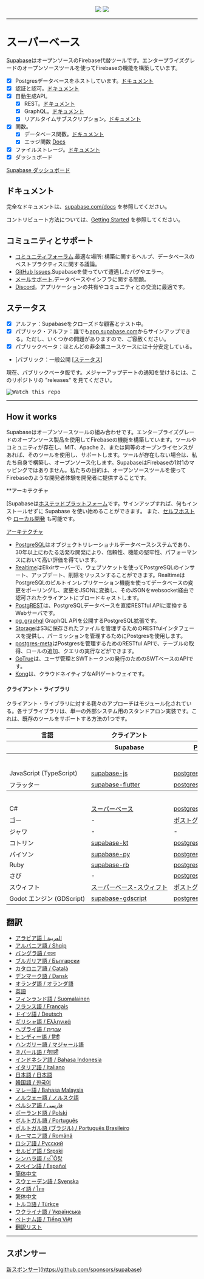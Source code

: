 <p align="center">
<img src="https://user-images.githubusercontent.com/8291514/213727234-cda046d6-28c6-491a-b284-b86c5cede25d.png#gh-light-mode-only">
<img src="https://user-images.githubusercontent.com/8291514/213727225-56186826-bee8-43b5-9b15-86e839d89393.png#gh-dark-mode-only">
</p>

---

# スーパーベース

[Supabase](https://supabase.com)はオープンソースのFirebase代替ツールです。エンタープライズグレードのオープンソースツールを使ってFirebaseの機能を構築しています。

- [x] Postgresデータベースをホストしています。[ドキュメント](https://supabase.com/docs/guides/database)
- [x] 認証と認可。[ドキュメント](https://supabase.com/docs/guides/auth)
- [x] 自動生成API。
  - [x] REST。[ドキュメント](https://supabase.com/docs/guides/database/api#rest-api)
  - [x] GraphQL。[ドキュメント](https://supabase.com/docs/guides/database/api#graphql-api)
  - [x] リアルタイムサブスクリプション。[ドキュメント](https://supabase.com/docs/guides/database/api#realtime-api)
- [x] 関数。
  - [x] データベース関数。[ドキュメント](https://supabase.com/docs/guides/database/functions)
  - [x] エッジ関数 [Docs](https://supabase.com/docs/guides/functions)
- [x] ファイルストレージ。[ドキュメント](https://**supabase**.com/docs/guides/storage)
- [x] ダッシュボード

[Supabase ダッシュボード](https://raw.githubusercontent.com/supabase/supabase/master/apps/www/public/images/github/supabase-dashboard.png)

## ドキュメント

完全なドキュメントは、[supabase.com/docs](https://supabase.com/docs) を参照してください。

コントリビュート方法については、[Getting Started](./DEVELOPERS.md) を参照してください。

## コミュニティとサポート

- [コミュニティフォーラム](https://github.com/supabase/supabase/discussions).最適な場所: 構築に関するヘルプ、データベースのベストプラクティスに関する議論。
- [GitHub Issues](https://github.com/supabase/supabase/issues).Supabaseを使っていて遭遇したバグやエラー。
- [メールサポート](https://supabase.com/docs/support#business-support).データベースやインフラに関する問題。
- [Discord](https://discord.supabase.com)。アプリケーションの共有やコミュニティとの交流に最適です。

## ステータス

- [x] アルファ：Supabaseをクローズドな顧客とテスト中。
- [x] パブリック・アルファ：誰でも[app.supabase.com](https://app.supabase.com)からサインアップできる。ただし、いくつかの問題がありますので、ご容赦ください。
- [x] パブリックベータ：ほとんどの非企業ユースケースには十分安定している。
- [パブリック：一般公開 [[ステータス](https://supabase.com/docs/guides/getting-started/features#feature-status)]

現在、パブリックベータ版です。メジャーアップデートの通知を受けるには、このリポジトリの "releases" を見てください。

<kbd><img src="https://raw.githubusercontent.com/supabase/supabase/d5f7f413ab356dc1a92075cb3cee4e40a957d5b1/web/static/watch-repo.gif" alt="Watch this repo"/></kbd>

---

## How it works

Supabaseはオープンソースツールの組み合わせです。エンタープライズグレードのオープンソース製品を使用してFirebaseの機能を構築しています。ツールやコミュニティが存在し、MIT、Apache 2、または同等のオープンライセンスがあれば、そのツールを使用し、サポートします。ツールが存在しない場合は、私たち自身で構築し、オープンソース化します。SupabaseはFirebaseの1対1のマッピングではありません。私たちの目的は、オープンソースツールを使ってFirebaseのような開発者体験を開発者に提供することです。

**アーキテクチャ

[Supabaseは[ホステッドプラットフォーム](https://app.supabase.com)です。サインアップすれば、何もインストールせずに Supabase を使い始めることができます。
また、[セルフホスト](https://supabase.com/docs/guides/hosting/overview) や [ローカル開発](https://supabase.com/docs/guides/local-development) も可能です。

[アーキテクチャ](https://github.com/supabase/supabase/blob/master/apps/docs/public/img/supabase-architecture.png)

- [PostgreSQL](https://www.postgresql.org/)はオブジェクトリレーショナルデータベースシステムであり、30年以上にわたる活発な開発により、信頼性、機能の堅牢性、パフォーマンスにおいて高い評価を得ています。
- [Realtime](https://github.com/supabase/realtime)はElixirサーバーで、ウェブソケットを使ってPostgreSQLのインサート、アップデート、削除をリッスンすることができます。RealtimeはPostgreSQLのビルトインレプリケーション機能を使ってデータベースの変更をポーリングし、変更をJSONに変換し、そのJSONをwebsocket経由で認可されたクライアントにブロードキャストします。
- [PostgREST](http://postgrest.org/)は、PostgreSQLデータベースを直接RESTful APIに変換するWebサーバです。
- [pg_graphql](http://github.com/supabase/pg_graphql/) GraphQL APIを公開するPostgreSQL拡張です。
- [Storage](https://github.com/supabase/storage-api)はS3に保存されたファイルを管理するためのRESTfulインタフェースを提供し、パーミッションを管理するためにPostgresを使用します。
- [postgres-meta](https://github.com/supabase/postgres-meta)はPostgresを管理するためのRESTful APIで、テーブルの取得、ロールの追加、クエリの実行などができます。
- [GoTrue](https://github.com/netlify/gotrue)は、ユーザ管理とSWTトークンの発行のためのSWTベースのAPIです。
- [Kong](https://github.com/Kong/kong)は、クラウドネイティブなAPIゲートウェイです。

#### クライアント・ライブラリ

クライアント・ライブラリに対する我々のアプローチはモジュール化されている。各サブライブラリは、単一の外部システム用のスタンドアロン実装です。これは、既存のツールをサポートする方法の1つです。

<table style="table-layout:fixed; white-space: nowrap;">
  <tr>
    <th>言語</th>
    <th>クライアント</th>
    <th colspan="5">フィーチャー・クライアント (Supabaseクライアントにバンドル)</th>
  </tr>
  <!-- notranslate -->
  <tr>
    <th></th>
    <th>Supabase</th>
    <th><a href="https://github.com/postgrest/postgrest" target="_blank" rel="noopener noreferrer">PostgREST</a></th>
    <th><a href="https://github.com/supabase/gotrue" target="_blank" rel="noopener noreferrer">GoTrue</a></th>
    <th><a href="https://github.com/supabase/realtime" target="_blank" rel="noopener noreferrer">リアルタイム</a></th>
    <th><a href="https://github.com/supabase/storage-api" target="_blank" rel="noopener noreferrer">ストレージ</a></th>
    <th>ファンクション</th>
  </tr>
  <!-- TEMPLATE FOR NEW ROW -->
  <!-- START ROW
  <tr>
    <td>lang</td>
    <td><a href="https://github.com/supabase-community/supabase-lang" target="_blank" rel="noopener noreferrer">supabase-lang</a></td>
    <td><a href="https://github.com/supabase-community/postgrest-lang" target="_blank" rel="noopener noreferrer">postgrest-lang</a></td>
    <td><a href="https://github.com/supabase-community/gotrue-lang" target="_blank" rel="noopener noreferrer">gotrue-lang</a></td>
    <td><a href="https://github.com/supabase-community/realtime-lang" target="_blank" rel="noopener noreferrer">realtime-lang</a></td>
    <td><a href="https://github.com/supabase-community/storage-lang" target="_blank" rel="noopener noreferrer">storage-lang</a></td>
  </tr>
  END ROW -->
  <!-- /notranslate -->
  <th colspan="7">⚡️ 公式 ⚡️</th>
  <!-- notranslate -->
  <tr>
    <td>JavaScript (TypeScript)</td>
    <td><a href="https://github.com/supabase/supabase-js" target="_blank" rel="noopener noreferrer">supabase-js</a></td>
    <td><a href="https://github.com/supabase/postgrest-js" target="_blank" rel="noopener noreferrer">postgrest-js</a></td>
    <td><a href="https://github.com/supabase/gotrue-js" target="_blank" rel="noopener noreferrer">gotrue-js</a></td>
    <td><a href="https://github.com/supabase/realtime-js" target="_blank" rel="noopener noreferrer">realtime-js</a></td>
    <td><a href="https://github.com/supabase/storage-js" target="_blank" rel="noopener noreferrer">storage-js</a></td>
    <td><a href="https://github.com/supabase/functions-js" target="_blank" rel="noopener noreferrer">関数-js</a></td>
  </tr>
    <tr>
    <td>フラッター</td>
    <td><a href="https://github.com/supabase/supabase-flutter" target="_blank" rel="noopener noreferrer">supabase-flutter</a></td>
    <td><a href="https://github.com/supabase/postgrest-dart" target="_blank" rel="noopener noreferrer">postgrest-dart</a></td>
    <td><a href="https://github.com/supabase/gotrue-dart" target="_blank" rel="noopener noreferrer">gotrue-ダート</a></td>
    <td><a href="https://github.com/supabase/realtime-dart" target="_blank" rel="noopener noreferrer">リアルタイムダート</a></td>
    <td><a href="https://github.com/supabase/storage-dart" target="_blank" rel="noopener noreferrer">ストレージダート</a></td>
    <td><a href="https://github.com/supabase/functions-dart" target="_blank" rel="noopener noreferrer">ファンクションダート</a></td>
  </tr>
  <!-- /notranslate -->
  <th colspan="7">コミュニティ</th>
  <!-- notranslate -->
  <tr>
    <td>C#</td>
    <td><a href="https://github.com/supabase-community/supabase-csharp" target="_blank" rel="noopener noreferrer">スーパーベース</a></td>
    <td><a href="https://github.com/supabase-community/postgrest-csharp" target="_blank" rel="noopener noreferrer">postgrest-csharp</a></td>
    <td><a href="https://github.com/supabase-community/gotrue-csharp" target="_blank" rel="noopener noreferrer">gotrue-csharp</a></td>
    <td><a href="https://github.com/supabase-community/realtime-csharp" target="_blank" rel="noopener noreferrer">リアルタイム・シャープ</a></td>
    <td><a href="https://github.com/supabase-community/storage-csharp" target="_blank" rel="noopener noreferrer">ストレージ-シャープ</a></td>
    <td><a href="https://github.com/supabase-community/functions-csharp" target="_blank" rel="noopener noreferrer">関数-シャープ</a></td>
  </tr>
  <tr>
    <td>ゴー</td>
    <td>-</td>
    <td><a href="https://github.com/supabase-community/postgrest-go" target="_blank" rel="noopener noreferrer">ポストグレスト囲碁</a></td>
    <td><a href="https://github.com/supabase-community/gotrue-go" target="_blank" rel="noopener noreferrer">gotrue囲碁</a></td>
    <td>-</td>
    <td><a href="https://github.com/supabase-community/storage-go" target="_blank" rel="noopener noreferrer">ストレージ号</a></td>
    <td><a href="https://github.com/supabase-community/functions-go" target="_blank" rel="noopener noreferrer">関数行き</a></td>
  </tr>
  <tr>
    <td>ジャワ</td>
    <td>-</td>
    <td>-</td>
    <td><a href="https://github.com/supabase-community/gotrue-java" target="_blank" rel="noopener noreferrer">Java</a></td>
    <td>-</td>
    <td><a href="https://github.com/supabase-community/storage-java" target="_blank" rel="noopener noreferrer">ストレージ-Java</a></td>
    <td>-</td>
  </tr>
  <tr>
    <td>コトリン</td>
    <td><a href="https://github.com/supabase-community/supabase-kt" target="_blank" rel="noopener noreferrer">supabase-kt</a></td>
    <td><a href="https://github.com/supabase-community/supabase-kt/tree/master/Postgrest" target="_blank" rel="noopener noreferrer">postgrest-kt</a></td>
    <td><a href="https://github.com/supabase-community/supabase-kt/tree/master/GoTrue" target="_blank" rel="noopener noreferrer">gotrue-kt</a></td>
    <td><a href="https://github.com/supabase-community/supabase-kt/tree/master/Realtime" target="_blank" rel="noopener noreferrer">リアルタイム計算機</a></td>
    <td><a href="https://github.com/supabase-community/supabase-kt/tree/master/Storage" target="_blank" rel="noopener noreferrer">ストレージ-KT</a></td>
    <td><a href="https://github.com/supabase-community/supabase-kt/tree/master/Functions" target="_blank" rel="noopener noreferrer">関数-KT</a></td>
  </tr>
  <tr>
    <td>パイソン</td>
    <td><a href="https://github.com/supabase-community/supabase-py" target="_blank" rel="noopener noreferrer">supabase-py</a></td>
    <td><a href="https://github.com/supabase-community/postgrest-py" target="_blank" rel="noopener noreferrer">postgrest-py</a></td>
    <td><a href="https://github.com/supabase-community/gotrue-py" target="_blank" rel="noopener noreferrer">gotrue-py</a></td>
    <td><a href="https://github.com/supabase-community/realtime-py" target="_blank" rel="noopener noreferrer">realtime-py</a></td>
    <td><a href="https://github.com/supabase-community/storage-py" target="_blank" rel="noopener noreferrer">storage-py</a></td>
    <td><a href="https://github.com/supabase-community/functions-py" target="_blank" rel="noopener noreferrer">関数-py</a></td>
  </tr>
  <tr>
    <td>Ruby</td>
    <td><a href="https://github.com/supabase-community/supabase-rb" target="_blank" rel="noopener noreferrer">supabase-rb</a></td>
    <td><a href="https://github.com/supabase-community/postgrest-rb" target="_blank" rel="noopener noreferrer">postgrest-rb</a></td>
    <td>-</td>
    <td>-</td>
    <td>-</td>
    <td>-</td>
  </tr>
  <tr>
    <td>さび</td>
    <td>-</td>
    <td><a href="https://github.com/supabase-community/postgrest-rs" target="_blank" rel="noopener noreferrer">postgrest-rs</a></td>
    <td>-</td>
    <td>-</td>
    <td>-</td>
    <td>-</td>
  </tr>
  <tr>
    <td>スウィフト</td>
    <td><a href="https://github.com/supabase-community/supabase-swift" target="_blank" rel="noopener noreferrer">スーパーベース-スウィフト</a></td>
    <td><a href="https://github.com/supabase-community/postgrest-swift" target="_blank" rel="noopener noreferrer">ポストグレストスウィフト</a></td>
    <td><a href="https://github.com/supabase-community/gotrue-swift" target="_blank" rel="noopener noreferrer">ゴトルースウィフト</a></td>
    <td><a href="https://github.com/supabase-community/realtime-swift" target="_blank" rel="noopener noreferrer">リアルタイムスウィフト</a></td>
    <td><a href="https://github.com/supabase-community/storage-swift" target="_blank" rel="noopener noreferrer">storage-swift</a></td>
    <td><a href="https://github.com/supabase-community/functions-swift" target="_blank" rel="noopener noreferrer">関数-swift</a></td>
  </tr>
  <tr>
    <td>Godot エンジン (GDScript)</td>
    <td><a href="https://github.com/supabase-community/godot-engine.supabase" target="_blank" rel="noopener noreferrer">supabase-gdscript</a></td>
    <td><a href="https://github.com/supabase-community/postgrest-gdscript" target="_blank" rel="noopener noreferrer">postgrest-gdscript</a></td>
    <td><a href="https://github.com/supabase-community/gotrue-gdscript" target="_blank" rel="noopener noreferrer">gotrue-gdscript</a></td>
    <td><a href="https://github.com/supabase-community/realtime-gdscript" target="_blank" rel="noopener noreferrer">realtime-gdscript</a></td>
    <td><a href="https://github.com/supabase-community/storage-gdscript" target="_blank" rel="noopener noreferrer">storage-gdscript</a></td>
    <td><a href="https://github.com/supabase-community/functions-gdscript" target="_blank" rel="noopener noreferrer">関数-gdscript</a></td>
  </tr>
  <!-- /notranslate -->
</table>

<!--- Remove this list if you're translating to another language, it's hard to keep updated across multiple files-->
<!--- Keep only the link to the list of translation files-->

## 翻訳

- [アラビア語｜العربية](/i18n/README.ar.md)
- [アルバニア語 / Shqip](/i18n/README.sq.md)
- [バングラ語 / বাংলা](/i18n/README.bn.md)
- [ブルガリア語 / Български](/i18n/README.bg.md)
- [カタロニア語 / Català](/i18n/README.ca.md)
- [デンマーク語 / Dansk](/i18n/README.da.md)
- [オランダ語 / オランダ語](/i18n/README.nl.md)
- [英語](https://github.com/supabase/supabase)
- [フィンランド語 / Suomalainen](/i18n/README.fi.md)
- [フランス語 / Français](/i18n/README.fr.md)
- [ドイツ語 / Deutsch](/i18n/README.de.md)
- [ギリシャ語 / Ελληνικά](/i18n/README.gr.md)
- [ヘブライ語 / עברית](/i18n/README.he.md)
- [ヒンディー語 / हिंदी](/i18n/README.hi.md)
- [ハンガリー語 / マジャール語](/i18n/README.hu.md)
- [ネパール語 / नेपाली](/i18n/README.ne.md)
- [インドネシア語 / Bahasa Indonesia](/i18n/README.id.md)
- [イタリア語 / Italiano](/i18n/README.it.md)
- [日本語 / 日本語](/i18n/README.jp.md)
- [韓国語 / 한국어](/i18n/README.ko.md)
- [マレー語 / Bahasa Malaysia](/i18n/README.ms.md)
- [ノルウェー語 / ノルスク語](/i18n/README.nb-no.md)
- [ペルシア語 / فارسی](/i18n/README.fa.md)
- [ポーランド語 / Polski](/i18n/README.pl.md)
- [ポルトガル語 / Português](/i18n/README.pt.md)
- [ポルトガル語 (ブラジル) / Português Brasileiro](/i18n/README.pt-br.md)
- [ルーマニア語 / Română](/i18n/README.ro.md)
- [ロシア語 / Pусский](/i18n/README.ru.md)
- [セルビア語 / Srpski](/i18n/README.sr.md)
- [シンハラ語 / ස ිÔ탕](/i18n/README.si.md)
- [スペイン語 / Español](/i18n/README.es.md)
- [簡体中文](/i18n/README.zh-cn.md)
- [スウェーデン語 / Svenska](/i18n/README.sv.md)
- [タイ語 / ไทย](/i18n/README.th.md)
- [繁体中文](/i18n/README.zh-tw.md)
- [トルコ語 / Türkçe](/i18n/README.tr.md)
- [ウクライナ語 / Українська](/i18n/README.uk.md)
- [ベトナム語 / Tiếng Việt](/i18n/README.vi-vn.md)
- [翻訳リスト](/i18n/languages.md)<!--- Keep only this -->

---

## スポンサー

[新スポンサー](https://user-images.githubusercontent.com/10214025/90518111-e74bbb00-e198-11ea-8f88-c9e3c1aa4b5b.png)](https://github.com/sponsors/supabase)

